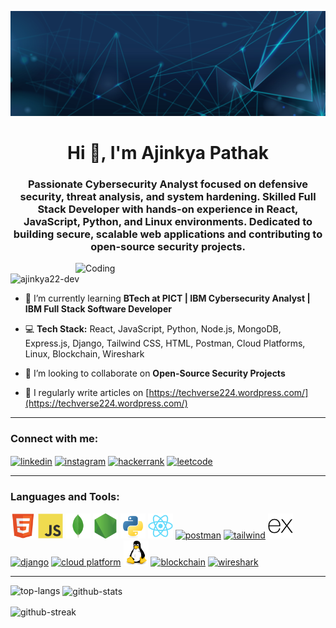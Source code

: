 ![logo](https://github.com/ajinkya22-dev/ajinkya22-dev/blob/main/gradient-dark-blue-futuristic-digital-grid-background.jpg)

<h1 align="center">Hi 👋, I'm Ajinkya Pathak</h1>
<h3 align="center">Passionate Cybersecurity Analyst focused on defensive security, threat analysis, and system hardening. Skilled Full Stack Developer with hands-on experience in React, JavaScript, Python, and Linux environments. Dedicated to building secure, scalable web applications and contributing to open-source security projects.</h3>

<img align="right" alt="Coding" width="400" src="https://camo.githubusercontent.com/2366b34bb903c09617990fb5fff4622f3e941349e846ddb7e73df872a9d21233/68747470733a2f2f63646e2e6472696262626c652e636f6d2f75736572732f3733303730332f73637265656e73686f74732f363538313234332f6176656e746f2e676966.gif">

<p align="left"> <img src="https://komarev.com/ghpvc/?username=ajinkya22-dev&label=Profile%20views&color=0e75b6&style=flat" alt="ajinkya22-dev" /> </p>

- 🌱 I’m currently learning **BTech at PICT | IBM Cybersecurity Analyst | IBM Full Stack Software Developer**

- 💻 **Tech Stack:** React, JavaScript, Python, Node.js, MongoDB, Express.js, Django, Tailwind CSS, HTML, Postman, Cloud Platforms, Linux, Blockchain, Wireshark

- 👯 I’m looking to collaborate on **Open-Source Security Projects**

- 📝 I regularly write articles on [https://techverse224.wordpress.com/](https://techverse224.wordpress.com/)

---

<h3 align="left">Connect with me:</h3>
<p align="left">
<a href="https://www.linkedin.com/in/ajinkya-pathak-820675326/" target="blank"><img align="center" src="https://raw.githubusercontent.com/rahuldkjain/github-profile-readme-generator/master/src/images/icons/Social/linked-in-alt.svg" alt="linkedin" height="30" width="40" /></a>
<a href="https://instagram.com/ajinkya_pathak_07" target="blank"><img align="center" src="https://raw.githubusercontent.com/rahuldkjain/github-profile-readme-generator/master/src/images/icons/Social/instagram.svg" alt="instagram" height="30" width="40" /></a>
<a href="https://www.hackerrank.com/pathaklaxmikant1" target="blank"><img align="center" src="https://raw.githubusercontent.com/rahuldkjain/github-profile-readme-generator/master/src/images/icons/Social/hackerrank.svg" alt="hackerrank" height="30" width="40" /></a>
<a href="https://www.leetcode.com/rmklwi2zjv" target="blank"><img align="center" src="https://raw.githubusercontent.com/rahuldkjain/github-profile-readme-generator/master/src/images/icons/Social/leet-code.svg" alt="leetcode" height="30" width="40" /></a>
</p>

---

<h3 align="left">Languages and Tools:</h3>
<p align="left">
  <a href="#"><img src="https://raw.githubusercontent.com/devicons/devicon/master/icons/html5/html5-original.svg" alt="html" width="40" height="40"/></a>
  <a href="#"><img src="https://raw.githubusercontent.com/devicons/devicon/master/icons/javascript/javascript-original.svg" alt="javascript" width="40" height="40"/></a>
  <a href="#"><img src="https://raw.githubusercontent.com/devicons/devicon/master/icons/mongodb/mongodb-original.svg" alt="mongodb" width="40" height="40"/></a>
  <a href="#"><img src="https://raw.githubusercontent.com/devicons/devicon/master/icons/nodejs/nodejs-original.svg" alt="node.js" width="40" height="40"/></a>
  <a href="#"><img src="https://raw.githubusercontent.com/devicons/devicon/master/icons/python/python-original.svg" alt="python" width="40" height="40"/></a>
  <a href="#"><img src="https://raw.githubusercontent.com/devicons/devicon/master/icons/react/react-original.svg" alt="react" width="40" height="40"/></a>
  <a href="#"><img src="https://cdn.jsdelivr.net/gh/devicons/devicon/icons/postman/postman-original.svg" alt="postman" width="40" height="40"/></a>
  <a href="#"><img src="https://www.vectorlogo.zone/logos/tailwindcss/tailwindcss-icon.svg" alt="tailwind" width="40" height="40"/></a>
  <a href="#"><img src="https://raw.githubusercontent.com/devicons/devicon/master/icons/express/express-original.svg" alt="express.js" width="40" height="40"/></a>
  <a href="#"><img src="https://cdn.worldvectorlogo.com/logos/django.svg" alt="django" width="40" height="40"/></a>
  <a href="#"><img src="https://cdn-icons-png.flaticon.com/512/873/873120.png" alt="cloud platform" width="40" height="40"/></a>
  <a href="#"><img src="https://raw.githubusercontent.com/devicons/devicon/master/icons/linux/linux-original.svg" alt="linux" width="40" height="40"/></a>
  <a href="#"><img src="https://cdn-icons-png.flaticon.com/512/5969/5969062.png" alt="blockchain" width="40" height="40"/></a>
  <a href="#"><img src="https://www.logo.wine/a/logo/Wireshark/Wireshark-Logo.wine.svg" alt="wireshark" width="60" height="40"/></a>
</p>

---

<p><img align="left" src="https://github-readme-stats.vercel.app/api/top-langs?username=ajinkya22-dev&show_icons=true&locale=en&layout=compact" alt="top-langs" /></p>

<p>&nbsp;<img align="center" src="https://github-readme-stats.vercel.app/api?username=ajinkya22-dev&show_icons=true&locale=en" alt="github-stats" /></p>

<p><img align="center" src="https://github-readme-streak-stats.herokuapp.com/?user=ajinkya22-dev&" alt="github-streak" /></p>
